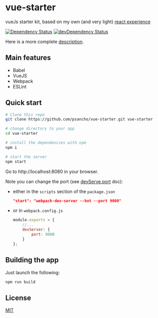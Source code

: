 # vue-starter

vueJs starter kit, based on my own (and very light) [react experience](https://github.com/psancho/gotoReact)


[![Dependency Status](https://david-dm.org/psancho/vue-starter/status.svg)](https://david-dm.org/psancho/vue-starter#info=dependencies) [![devDependency Status](https://david-dm.org/psancho/vue-starter/dev-status.svg)](https://david-dm.org/psancho/vue-starter#info=devDependencies)

Here is a more complete [description](./description.md).

## Main features

* Babel
* VueJS
* Webpack
* ESLint

## Quick start

```bash
# Clone this repo
git clone https://github.com/psancho/vue-starter.git vue-starter

# change directory to your app
cd vue-starter

# install the dependencies with npm
npm i

# start the server
npm start
```

Go to http://localhost:8080 in your browser.

Note you can change the port  (see [devServe.port](https://webpack.js.org/configuration/dev-server/#devserverport) doc):

* either in the `scripts` section of the `package.json`

  ```json
  "start": "webpack-dev-server --hot --port 9000"
  ```

* or in `webpack.config.js`

  ```javascript
  module.exports = {
      //...
      devServer: {
          port: 9000
      }
  };
  ```

## Building the app

Just launch the following:

```bash
npm run build
```

## License

[MIT](./LICENCE)